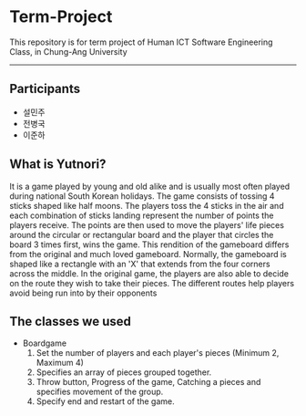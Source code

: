 # Term-Project
This repository is for term project of Human ICT Software Engineering Class, in Chung-Ang University
***
## Participants
* 설민주
* 전병국
* 이준하

## What is Yutnori?
It is a game played by young and old alike and is usually most often played during national South Korean holidays. The game consists of tossing 4 sticks shaped like half moons. The players toss the 4 sticks in the air and each combination of sticks landing represent the number of points the players receive. The points are then used to move the players' life pieces around the circular or rectangular board and the player that circles the board 3 times first, wins the game.
This rendition of the gameboard differs from the original and much loved gameboard. Normally, the gameboard is shaped like a rectangle with an 'X' that extends from the four corners across the middle. In the original game, the players are also able to decide on the route they wish to take their pieces. The different routes help players avoid being run into by their opponents

## The classes we used
* Boardgame
  1. Set the number of players and each player's pieces (Minimum 2, Maximum 4)
  2. Specifies an array of pieces grouped together. 
  3. Throw button, Progress of the game, Catching a pieces and specifies movement of the group.
  4. Specify end and restart of the game.

